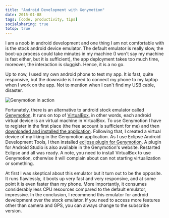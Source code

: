 ```yaml
---
title: "Android Development with Genymotion"
date: 2015-01-08
tags: [code, productivity, tips]
socialsharing: true
totop: true
---
```

I am a noob in android development and one thing I am not
comfortable with is the stock android device emulator.
The default emulator is really slow, the boot-up process could
take minutes in my machine (I won't say my machine is fast either,
but it is sufficient), the app deployment takes too much time,
moreover, the interaction is sluggish. Hence, it is a no go.

Up to now, I used my own android phone to test my app. It is fast,
quite responsive, but the downside is I need to connect my phone
to my laptop when I work on the app. Not to mention when I can't find
my USB cable, disaster.

![Genymotion in action][pic:genymotion]

<!-- Read more -->

Fortunately, there is an alternative to android
stock emulator called [Genymotion][link:genymotion]. It runs
on top of [VirtualBox][link:virtualbox], in other words, each android
virtual device is an virtual machine in VirtualBox. To use Genymotion
I have to register in the first place (the free account is sufficient for me)
and then [downloaded and installed the application][link:installation].
Following that, I created a virtual device of my liking
in the Genymotion application.
As I use Eclipse Android Development Tools, I then installed
[eclipse plugin for Genymotion][link:eclipse-plugin]. A plugin for
Android Studio is also available in the Genymotion's website. Restarted Eclipse and
all was ready. A note, you need to install VirtualBox to use Genymotion,
otherwise it will complain about can not starting virtualization or
something.

At first I was skeptical about this emulator but it turn out to be the
opposite. It runs flawlessly, it boots up very fast and very responsive, and at some
point it is even faster than my phone. More importantly, it consumes considerably less
CPU resources compared to the default emulator, impressive. In the conclusion, I recommend
this emulator for android development over the stock emulator. If you need to access
more features other than camera and GPS, you can always change to the subscribe
version.


[link:genymotion]: https://www.genymotion.com
[link:virtualbox]: https://www.virtualbox.org
[link:eclipse-plugin]: http://marketplace.eclipse.org/content/genymotion-plugin-eclipse
[link:installation]: https://www.genymotion.com/#!/developers/user-guide#installing-genymotion
[pic:genymotion]: /img/genymotion.png
